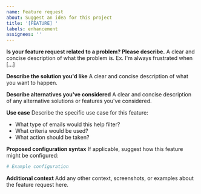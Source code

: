 ```yaml
---
name: Feature request
about: Suggest an idea for this project
title: '[FEATURE] '
labels: enhancement
assignees: ''
---
```


**Is your feature request related to a problem? Please describe.**
A clear and concise description of what the problem is. Ex. I'm always frustrated when [...]

**Describe the solution you'd like**
A clear and concise description of what you want to happen.

**Describe alternatives you've considered**
A clear and concise description of any alternative solutions or features you've considered.

**Use case**
Describe the specific use case for this feature:
- What type of emails would this help filter?
- What criteria would be used?
- What action should be taken?

**Proposed configuration syntax**
If applicable, suggest how this feature might be configured:
```yaml
# Example configuration
```

**Additional context**
Add any other context, screenshots, or examples about the feature request here.
